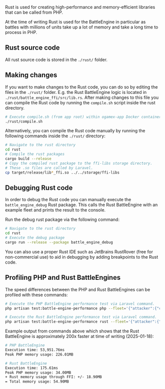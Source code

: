 Rust is used for creating high-performance and memory-efficient libraries that can be called from PHP.

At the time of writing Rust is used for the BattleEngine in particular as battles with millions of units take up a lot of memory and take a long time to process in PHP.

## Rust source code
All rust source code is stored in the `./rust/` folder.

## Making changes
If you want to make changes to the Rust code, you can do so by editing the files in the `./rust/` folder. E.g. the Rust BattleEngine logic is located in `./rust/battle_engine_ffi/src/lib.rs`. After making changes to this file you can compile the Rust code by running the `compile.sh` script inside the rust directory.

```bash
# Execute compile.sh (from app root) within ogamex-app Docker container.
./rust/compile.sh
```

Alternatively, you can compile the Rust code manually by running the following commands inside the `./rust/` directory:

```bash
# Navigate to the rust directory
cd rust
# Compile the rust packages
cargo build --release
# Copy the compiled rust package to the ffi-libs storage directory.
# These .so files are called by Laravel.
cp target/release/lib*_ffi.so ../../storage/ffi-libs
```

## Debugging Rust code
In order to debug the Rust code you can manually execute the `battle_engine_debug` Rust package. This calls the Rust BattleEngine with an example fleet and prints the result to the console.

Run the debug rust package via the following command:

```bash
# Navigate to the rust directory
cd rust
# Execute the debug package
cargo run --release --package battle_engine_debug
```

You can also use a proper Rust IDE such as JetBrains RustRover (free for non-commercial use) to aid in debugging by adding breakpoints to the Rust code.

## Profiling PHP and Rust BattleEngines
The speed differences between the PHP and Rust BattleEngines can be profiled with these commands:

```bash
# Execute the PHP BattleEngine performance test via Laravel command.
php artisan test:battle-engine-performance php --fleet='{"attacker":{"cruiser":700000,"battle_ship":100000},"defender":{"plasma_turret":20000,"rocket_launcher":100000}}'

# Execute the Rust BattleEngine performance test via Laravel command.
php artisan test:battle-engine-performance rust --fleet='{"attacker":{"cruiser":700000,"battle_ship":100000},"defender":{"plasma_turret":20000,"rocket_launcher":100000}}'
```

Example output from commands above which shows that the Rust BattleEngine is approximately 200x faster at time of writing (2025-01-18):

```bash
# PHP BattleEngine
Execution time: 53,951.76ms
Peak PHP memory usage: 226.01MB

# Rust BattleEngine
Execution time: 175.61ms
Peak PHP memory usage: 34.00MB
+ Rust memory usage through FFI: +/- 18.90MB
= Total memory usage: 54.90MB
```